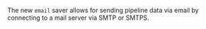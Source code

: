 The new `email` saver allows for sending pipeline data via email by connecting
to a mail server via SMTP or SMTPS.
